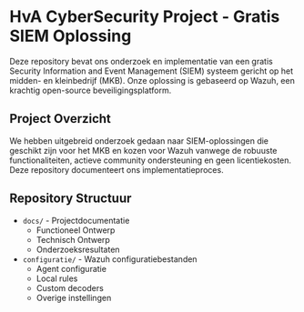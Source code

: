 # HvA CyberSecurity Project - Gratis SIEM Oplossing

Deze repository bevat ons onderzoek en implementatie van een gratis Security Information and Event Management (SIEM) systeem gericht op het midden- en kleinbedrijf (MKB). Onze oplossing is gebaseerd op Wazuh, een krachtig open-source beveiligingsplatform.

## Project Overzicht
We hebben uitgebreid onderzoek gedaan naar SIEM-oplossingen die geschikt zijn voor het MKB en kozen voor Wazuh vanwege de robuuste functionaliteiten, actieve community ondersteuning en geen licentiekosten. Deze repository documenteert ons implementatieproces.

## Repository Structuur
- `docs/` - Projectdocumentatie
  - Functioneel Ontwerp
  - Technisch Ontwerp
  - Onderzoeksresultaten
- `configuratie/` - Wazuh configuratiebestanden
  - Agent configuratie
  - Local rules
  - Custom decoders
  - Overige instellingen



